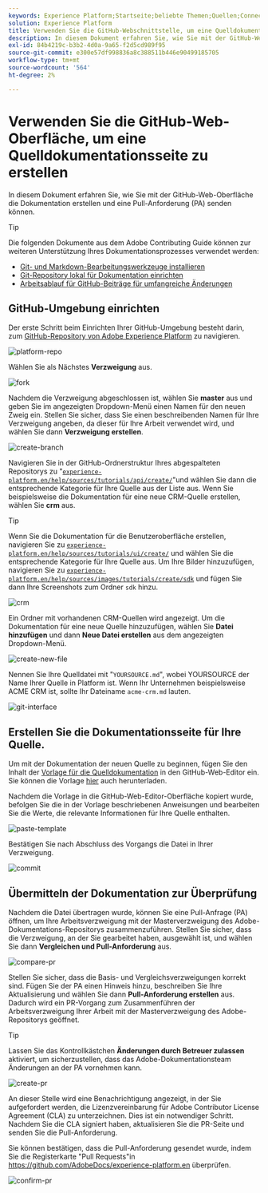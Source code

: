 ```yaml
---
keywords: Experience Platform;Startseite;beliebte Themen;Quellen;Connectoren;Quell-Connectoren;Quellen-SDK;SDK
solution: Experience Platform
title: Verwenden Sie die GitHub-Webschnittstelle, um eine Quelldokumentationsseite zu erstellen
description: In diesem Dokument erfahren Sie, wie Sie mit der GitHub-Web-Oberfläche die Dokumentation erstellen und eine Pull-Anforderung (PA) senden können.
exl-id: 84b4219c-b3b2-4d0a-9a65-f2d5cd989f95
source-git-commit: e300e57df998836a8c388511b446e90499185705
workflow-type: tm+mt
source-wordcount: '564'
ht-degree: 2%

---
```


# Verwenden Sie die GitHub-Web-Oberfläche, um eine Quelldokumentationsseite zu erstellen

In diesem Dokument erfahren Sie, wie Sie mit der GitHub-Web-Oberfläche die Dokumentation erstellen und eine Pull-Anforderung (PA) senden können.

>[!TIP]
>
>Die folgenden Dokumente aus dem Adobe Contributing Guide können zur weiteren Unterstützung Ihres Dokumentationsprozesses verwendet werden: <ul><li>[Git- und Markdown-Bearbeitungswerkzeuge installieren](https://experienceleague.adobe.com/docs/contributor/contributor-guide/setup/install-tools.html)</li><li>[ Git-Repository lokal für Dokumentation einrichten](https://experienceleague.adobe.com/docs/contributor/contributor-guide/setup/local-repo.html)</li><li>[Arbeitsablauf für GitHub-Beiträge für umfangreiche Änderungen](https://experienceleague.adobe.com/docs/contributor/contributor-guide/setup/full-workflow.html)</li></ul>

## GitHub-Umgebung einrichten

Der erste Schritt beim Einrichten Ihrer GitHub-Umgebung besteht darin, zum [GitHub-Repository von Adobe Experience Platform](https://github.com/AdobeDocs/experience-platform.en) zu navigieren.

![platform-repo](../assets/platform-repo.png)

Wählen Sie als Nächstes **Verzweigung** aus.

![fork](../assets/fork.png)

Nachdem die Verzweigung abgeschlossen ist, wählen Sie **master** aus und geben Sie im angezeigten Dropdown-Menü einen Namen für den neuen Zweig ein. Stellen Sie sicher, dass Sie einen beschreibenden Namen für Ihre Verzweigung angeben, da dieser für Ihre Arbeit verwendet wird, und wählen Sie dann **Verzweigung erstellen**.

![create-branch](../assets/create-branch.png)

Navigieren Sie in der GitHub-Ordnerstruktur Ihres abgespalteten Repositorys zu &quot;[`experience-platform.en/help/sources/tutorials/api/create/`](https://github.com/AdobeDocs/experience-platform.en/tree/main/help/sources/tutorials/api/create)&quot;und wählen Sie dann die entsprechende Kategorie für Ihre Quelle aus der Liste aus. Wenn Sie beispielsweise die Dokumentation für eine neue CRM-Quelle erstellen, wählen Sie **crm** aus.

>[!TIP]
>
>Wenn Sie die Dokumentation für die Benutzeroberfläche erstellen, navigieren Sie zu [`experience-platform.en/help/sources/tutorials/ui/create/`](https://github.com/AdobeDocs/experience-platform.en/tree/main/help/sources/tutorials/ui/create) und wählen Sie die entsprechende Kategorie für Ihre Quelle aus. Um Ihre Bilder hinzuzufügen, navigieren Sie zu [`experience-platform.en/help/sources/images/tutorials/create/sdk`](https://github.com/AdobeDocs/experience-platform.en/tree/main/help/sources/images/tutorials/create) und fügen Sie dann Ihre Screenshots zum Ordner `sdk` hinzu.

![crm](../assets/crm.png)

Ein Ordner mit vorhandenen CRM-Quellen wird angezeigt. Um die Dokumentation für eine neue Quelle hinzuzufügen, wählen Sie **Datei hinzufügen** und dann **Neue Datei erstellen** aus dem angezeigten Dropdown-Menü.

![create-new-file](../assets/create-new-file.png)

Nennen Sie Ihre Quelldatei mit &quot;`YOURSOURCE.md`&quot;, wobei YOURSOURCE der Name Ihrer Quelle in Platform ist. Wenn Ihr Unternehmen beispielsweise ACME CRM ist, sollte Ihr Dateiname `acme-crm.md` lauten.

![git-interface](../assets/git-interface.png)

## Erstellen Sie die Dokumentationsseite für Ihre Quelle.

Um mit der Dokumentation der neuen Quelle zu beginnen, fügen Sie den Inhalt der [Vorlage für die Quelldokumentation](./template.md) in den GitHub-Web-Editor ein. Sie können die Vorlage [hier](../assets/api-template.zip) auch herunterladen.

Nachdem die Vorlage in die GitHub-Web-Editor-Oberfläche kopiert wurde, befolgen Sie die in der Vorlage beschriebenen Anweisungen und bearbeiten Sie die Werte, die relevante Informationen für Ihre Quelle enthalten.

![paste-template](../assets/paste-template.png)

Bestätigen Sie nach Abschluss des Vorgangs die Datei in Ihrer Verzweigung.

![commit](../assets/commit.png)

## Übermitteln der Dokumentation zur Überprüfung

Nachdem die Datei übertragen wurde, können Sie eine Pull-Anfrage (PA) öffnen, um Ihre Arbeitsverzweigung mit der Masterverzweigung des Adobe-Dokumentations-Repositorys zusammenzuführen. Stellen Sie sicher, dass die Verzweigung, an der Sie gearbeitet haben, ausgewählt ist, und wählen Sie dann **Vergleichen und Pull-Anforderung** aus.

![compare-pr](../assets/compare-pr.png)

Stellen Sie sicher, dass die Basis- und Vergleichsverzweigungen korrekt sind. Fügen Sie der PA einen Hinweis hinzu, beschreiben Sie Ihre Aktualisierung und wählen Sie dann **Pull-Anforderung erstellen** aus. Dadurch wird ein PR-Vorgang zum Zusammenführen der Arbeitsverzweigung Ihrer Arbeit mit der Masterverzweigung des Adobe-Repositorys geöffnet.

>[!TIP]
>
>Lassen Sie das Kontrollkästchen **Änderungen durch Betreuer zulassen** aktiviert, um sicherzustellen, dass das Adobe-Dokumentationsteam Änderungen an der PA vornehmen kann.

![create-pr](../assets/create-pr.png)

An dieser Stelle wird eine Benachrichtigung angezeigt, in der Sie aufgefordert werden, die Lizenzvereinbarung für Adobe Contributor License Agreement (CLA) zu unterzeichnen. Dies ist ein notwendiger Schritt. Nachdem Sie die CLA signiert haben, aktualisieren Sie die PR-Seite und senden Sie die Pull-Anforderung.

Sie können bestätigen, dass die Pull-Anforderung gesendet wurde, indem Sie die Registerkarte &quot;Pull Requests&quot;in https://github.com/AdobeDocs/experience-platform.en überprüfen.

![confirm-pr](../assets/confirm-pr.png)
